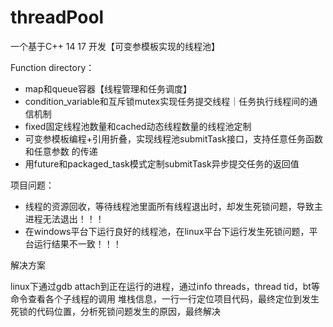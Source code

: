 # threadPool
一个基于C++ 14 17 开发【可变参模板实现的线程池】

Function directory：
- map和queue容器【线程管理和任务调度】
- condition_variable和互斥锁mutex实现任务提交线程｜任务执行线程间的通信机制
- fixed固定线程池数量和cached动态线程数量的线程池定制
- 可变参模板编程+引用折叠，实现线程池submitTask接口，支持任意任务函数和任意参数
的传递 
- 用future和packaged_task模式定制submitTask异步提交任务的返回值

项目问题：
- 线程的资源回收，等待线程池里面所有线程退出时，却发生死锁问题，导致主进程无法退出！！！
- 在windows平台下运行良好的线程池，在linux平台下运行发生死锁问题，平台运行结果不一致！！！

解决方案

linux下通过gdb attach到正在运行的进程，通过info threads，thread tid，bt等命令查看各个子线程的调用
堆栈信息，一行一行定位项目代码，最终定位到发生死锁的代码位置，分析死锁问题发生的原因，最终解决
